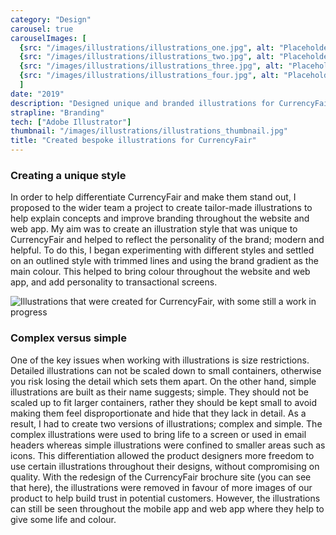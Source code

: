 ```yaml
---
category: "Design"
carousel: true
carouselImages: [
  {src: "/images/illustrations/illustrations_one.jpg", alt: "Placeholder"}, 
  {src: "/images/illustrations/illustrations_two.jpg", alt: "Placeholder"}, 
  {src: "/images/illustrations/illustrations_three.jpg", alt: "Placeholder"},
  {src: "/images/illustrations/illustrations_four.jpg", alt: "Placeholder"}
  ]
date: "2019"
description: "Designed unique and branded illustrations for CurrencyFair to be used throughout the product."
strapline: "Branding"
tech: ["Adobe Illustrator"]
thumbnail: "/images/illustrations/illustrations_thumbnail.jpg"
title: "Created bespoke illustrations for CurrencyFair"
---
```


### Creating a unique style

In order to help differentiate CurrencyFair and make them stand out, I proposed to the wider team a project to create tailor-made illustrations to help explain concepts and improve branding throughout the website and web app. My aim was to create an illustration style that was unique to CurrencyFair and helped to reflect the personality of the brand; modern and helpful. To do this, I began experimenting with different styles and settled on an outlined style with trimmed lines and using the brand gradient as the main colour. This helped to bring colour throughout the website and web app, and add personality to transactional screens.

![Illustrations that were created for CurrencyFair, with some still a work in progress](/images/illustrations/illustrations_grid.jpg)

### Complex versus simple

One of the key issues when working with illustrations is size restrictions. Detailed illustrations can not be scaled down to small containers, otherwise you risk losing the detail which sets them apart. On the other hand, simple illustrations are built as their name suggests; simple. They should not be scaled up to fit larger containers, rather they should be kept small to avoid making them feel disproportionate and hide that they lack in detail. As a result, I had to create two versions of illustrations; complex and simple. The complex illustrations were used to bring life to a screen or used in email headers whereas simple illustrations were confined to smaller areas such as icons. This differentiation allowed the product designers more freedom to use certain illustrations throughout their designs, without compromising on quality. With the redesign of the CurrencyFair brochure site (you can see that here), the illustrations were removed in favour of more images of our product to help build trust in potential customers. However, the illustrations can still be seen throughout the mobile app and web app where they help to give some life and colour.